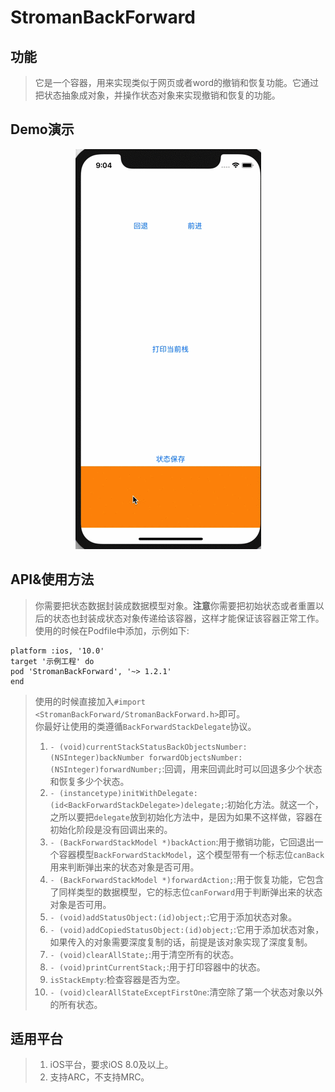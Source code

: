 # StromanBackForward

## 功能
>它是一个容器，用来实现类似于网页或者word的撤销和恢复功能。它通过把状态抽象成对象，并操作状态对象来实现撤销和恢复的功能。

## Demo演示
<p align="center" >
<img src="/images/demo.gif" alt="演示" title="演示">
</p>

## API&使用方法
>你需要把状态数据封装成数据模型对象。**注意**你需要把初始状态或者重置以后的状态也封装成状态对象传递给该容器，这样才能保证该容器正常工作。<br>
>使用的时候在Podfile中添加，示例如下:
```
platform :ios, '10.0'
target '示例工程' do
pod 'StromanBackForward', '~> 1.2.1'
end
```
>使用的时候直接加入`#import <StromanBackForward/StromanBackForward.h>`即可。<br>
>你最好让使用的类遵循`BackForwardStackDelegate`协议。<br>
>1. `- (void)currentStackStatusBackObjectsNumber:(NSInteger)backNumber forwardObjectsNumber:(NSInteger)forwardNumber;`:回调，用来回调此时可以回退多少个状态和恢复多少个状态。
>2. `- (instancetype)initWithDelegate:(id<BackForwardStackDelegate>)delegate;`:初始化方法。就这一个，之所以要把`delegate`放到初始化方法中，是因为如果不这样做，容器在初始化阶段是没有回调出来的。
>3. `- (BackForwardStackModel *)backAction`:用于撤销功能，它回退出一个容器模型`BackForwardStackModel`，这个模型带有一个标志位`canBack`用来判断弹出来的状态对象是否可用。
>4. `- (BackForwardStackModel *)forwardAction;`:用于恢复功能，它包含了同样类型的数据模型，它的标志位`canForward`用于判断弹出来的状态对象是否可用。
>5. `- (void)addStatusObject:(id)object;`:它用于添加状态对象。
>6. `- (void)addCopiedStatusObject:(id)object;`:它用于添加状态对象，如果传入的对象需要深度复制的话，前提是该对象实现了深度复制。 
>7. `- (void)clearAllState;`:用于清空所有的状态。
>8. `- (void)printCurrentStack;`:用于打印容器中的状态。
>9. `isStackEmpty`:检查容器是否为空。
>10. `- (void)clearAllStateExceptFirstOne`:清空除了第一个状态对象以外的所有状态。

## 适用平台
>1. iOS平台，要求iOS 8.0及以上。
>2. 支持ARC，不支持MRC。
